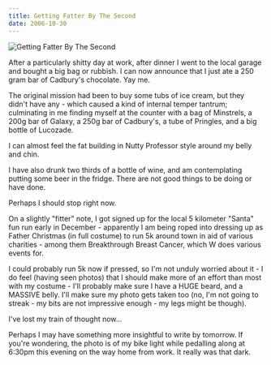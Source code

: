 ```yaml
---
title: Getting Fatter By The Second
date: 2006-10-30
---
```


![Getting Fatter By The Second](https://source.unsplash.com/DWyRC2juMgs/1600x900)

After a particularly shitty day at work, after dinner I went to the local garage and bought a big bag or rubbish. I can now announce that I just ate a 250 gram bar of Cadbury's chocolate. Yay me.

The original mission had been to buy some tubs of ice cream, but they didn't have any - which caused a kind of internal temper tantrum; culminating in me finding myself at the counter with a bag of Minstrels, a 200g bar of Galaxy, a 250g bar of Cadbury's, a tube of Pringles, and a big bottle of Lucozade.

I can almost feel the fat building in Nutty Professor style around my belly and chin.

I have also drunk two thirds of a bottle of wine, and am contemplating putting some beer in the fridge. There are not good things to be doing or have done.

Perhaps I should stop right now.

On a slightly "fitter" note, I got signed up for the local 5 kilometer "Santa" fun run early in December - apparently I am being roped into dressing up as Father Christmas (in full costume) to run 5k around town in aid of various charities - among them Breakthrough Breast Cancer, which W does various events for.

I could probably run 5k now if pressed, so I'm not unduly worried about it - I do feel (having seen photos) that I should make more of an effort than most with my costume - I'll probably make sure I have a HUGE beard, and a MASSIVE belly. I'll make sure my photo gets taken too (no, I'm not going to streak - my bits are not impressive enough - my legs might be though).

I've lost my train of thought now...

Perhaps I may have something more insightful to write by tomorrow. If you're wondering, the photo is of my bike light while pedalling along at 6:30pm this evening on the way home from work. It really was that dark.